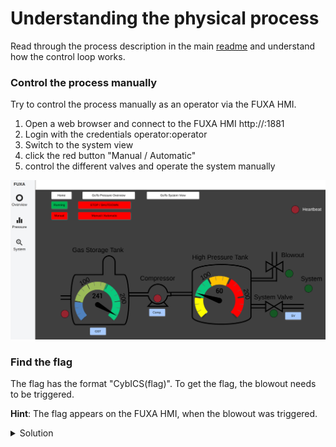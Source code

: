 # Understanding the physical process
Read through the process description in the main [readme](../../README.md) and understand how the control loop works.

### Control the process manually
Try to control the process manually as an operator via the FUXA HMI.
1. Open a web browser and connect to the FUXA HMI http://<IP>:1881
1. Login with the credentials operator:operator
1. Switch to the system view
1. click the red button "Manual / Automatic"
1. control the different valves and operate the system manually

![FUXA system view](doc/fuxa.png)

### Find the flag
The flag has the format "CybICS(flag)".
To get the flag, the blowout needs to be triggered.

**Hint**: The flag appears on the FUXA HMI, when the blowout was triggered.
<details>
  <summary>Solution</summary>
  After login on the FUXA dashboard switch to the "System" view.
  By closing the "System Valve" (SV) and enabling the Compressor (C),
  the pressure is rising.
  After a certain time, the pressure in the High Pressure Tank (HTB)
  gets a critical level and the Blowout (BO) will be opened.


  ##
  :anger: Flag: CybICS(Bl0w0ut)
  ![Flag OpenPLC Password](doc/flag.png)
</details>
